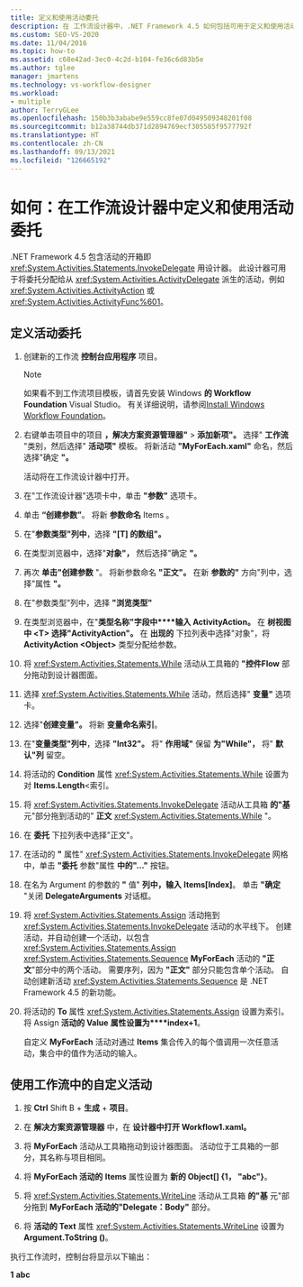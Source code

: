 ```yaml
---
title: 定义和使用活动委托
description: 在 工作流设计器中，.NET Framework 4.5 如何包括可用于定义和使用活动委托的 InvokeDelegate 活动的开箱即用设计器。
ms.custom: SEO-VS-2020
ms.date: 11/04/2016
ms.topic: how-to
ms.assetid: c68e42ad-3ec0-4c2d-b104-fe36c6d83b5e
ms.author: tglee
manager: jmartens
ms.technology: vs-workflow-designer
ms.workload:
- multiple
author: TerryGLee
ms.openlocfilehash: 150b3b3ababe9e559cc8fe07d049509348201f08
ms.sourcegitcommit: b12a38744db371d2894769ecf305585f9577792f
ms.translationtype: HT
ms.contentlocale: zh-CN
ms.lasthandoff: 09/13/2021
ms.locfileid: "126665192"
---
```

# <a name="how-to-define-and-consume-activity-delegates-in-the-workflow-designer"></a>如何：在工作流设计器中定义和使用活动委托

.NET Framework 4.5 包含活动的开箱即 <xref:System.Activities.Statements.InvokeDelegate> 用设计器。 此设计器可用于将委托分配给从 <xref:System.Activities.ActivityDelegate> 派生的活动，例如 <xref:System.Activities.ActivityAction> 或 <xref:System.Activities.ActivityFunc%601>。

## <a name="define-an-activity-delegate"></a>定义活动委托

1. 创建新的工作流 **控制台应用程序** 项目。

   > [!NOTE]
   > 如果看不到工作流项目模板，请首先安装 Windows **的 Workflow Foundation** Visual Studio。 有关详细说明，请参阅[Install Windows Workflow Foundation](developing-applications-with-the-workflow-designer.md#install-windows-workflow-foundation)。

3. 右键单击项目中的项目 **，解决方案资源管理器"**  >  **添加新项"。** 选择" **工作流** "类别，然后选择" **活动项"** 模板。 将新活动 **"MyForEach.xaml"** 命名，然后选择"确定 **"。**

   活动将在工作流设计器中打开。

4. 在"工作流设计器"选项卡中，单击 **"参数"** 选项卡。

5. 单击 **“创建参数”**。 将新 **参数命名** Items 。

6. 在"**参数类型"列中**，选择 **"[T] 的数组"。**

7. 在类型浏览器中，选择"**对象"，** 然后选择"确定 **"。**

8. 再次 **单击"创建参数** "。 将新参数命名 **"正文"。** 在新 **参数的"** 方向"列中，选择"属性 **"。**

9. 在"参数类型"列中，选择 **"浏览类型"**

10. 在类型浏览器中，在"**类型名称"字段中****输入 ActivityAction。** 在 **树视图中 \<T> 选择"ActivityAction"。** 在 **出现的** 下拉列表中选择"对象"，将 **ActivityAction \<Object>** 类型分配给参数。

11. 将 <xref:System.Activities.Statements.While> 活动从工具箱的 **"控件Flow** 部分拖动到设计器图面。

12. 选择 <xref:System.Activities.Statements.While> 活动，然后选择" **变量"** 选项卡。

13. 选择"**创建变量"。** 将新 **变量命名索引**。

14. 在"**变量类型"列中**，选择 **"Int32"。** 将" **作用域"** 保留 **为"While"，** 将" **默认"列** 留空。

15. 将活动的 **Condition** 属性 <xref:System.Activities.Statements.While> 设置为对 **Items.Length**<索引。

16. 将 <xref:System.Activities.Statements.InvokeDelegate> 活动从工具箱 **的"基** 元"部分拖到活动的" **正文** <xref:System.Activities.Statements.While> "。

17. 在 **委托** 下拉列表中选择"正文"。

18. 在活动的 **"** 属性" <xref:System.Activities.Statements.InvokeDelegate> 网格中，单击 **"委托** 参数"属性 **中的"..."** 按钮。

19. 在名为 Argument 的参数的 **"** 值" **列中，输入** **Items[Index]**。 单击 **"确定** "关闭 **DelegateArguments** 对话框。

20. 将 <xref:System.Activities.Statements.Assign> 活动拖到 <xref:System.Activities.Statements.InvokeDelegate> 活动的水平线下。 创建活动，并自动创建一个活动，以包含 <xref:System.Activities.Statements.Assign> <xref:System.Activities.Statements.Sequence> **MyForEach** 活动的 **"正文**"部分中的两个活动。 需要序列，因为 **"正文"** 部分只能包含单个活动。 自动创建新活动 <xref:System.Activities.Statements.Sequence> 是 .NET Framework 4.5 的新功能。

21. 将活动的 **To** 属性 <xref:System.Activities.Statements.Assign> 设置为索引。 将 Assign **活动的 Value** **属性设置为****index+1**。

    自定义 **MyForEach** 活动对通过 **Items** 集合传入的每个值调用一次任意活动，集合中的值作为活动的输入。

## <a name="use-the-custom-activity-in-a-workflow"></a>使用工作流中的自定义活动

1. 按 **Ctrl** Shift B + **生成** + **项目**。

2. 在 **解决方案资源管理器** 中，在 **设计器中打开 Workflow1.xaml。**

3. 将 **MyForEach** 活动从工具箱拖动到设计器图面。 活动位于工具箱的一部分，其名称与项目相同。

4. 将 **MyForEach 活动的** **Items** 属性设置为 **新的 Object[] {1， "abc"}**。

5. 将 <xref:System.Activities.Statements.WriteLine> 活动从工具箱 **的"基** 元"部分拖到 **MyForEach 活动的"Delegate：Body"** 部分。 

6. 将 **活动的 Text** 属性 <xref:System.Activities.Statements.WriteLine> 设置为 **Argument.ToString ()**。

执行工作流时，控制台将显示以下输出：

**1** 
**abc**
